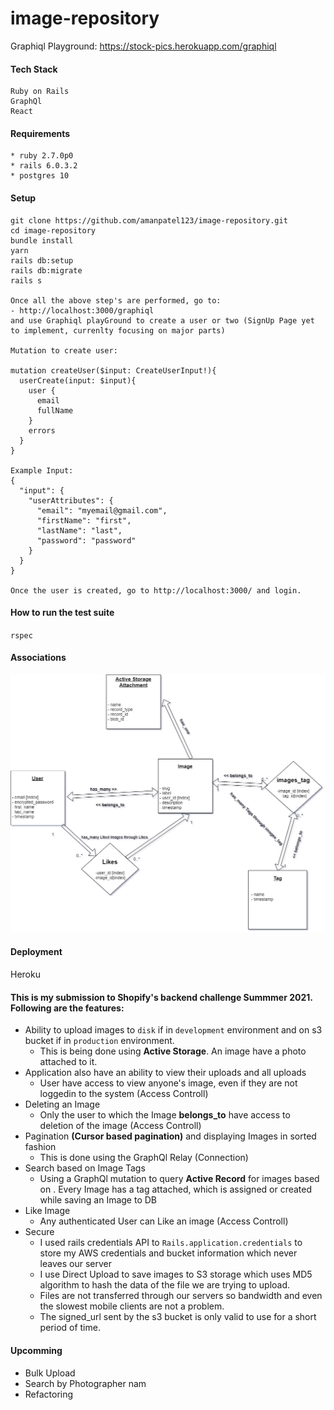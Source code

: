# image-repository
Graphiql Playground: https://stock-pics.herokuapp.com/graphiql
#### Tech Stack
```
Ruby on Rails  
GraphQl
React
```

#### Requirements 

```
* ruby 2.7.0p0
* rails 6.0.3.2
* postgres 10
```
#### Setup
```
git clone https://github.com/amanpatel123/image-repository.git
cd image-repository
bundle install
yarn
rails db:setup
rails db:migrate
rails s

Once all the above step's are performed, go to: 
- http://localhost:3000/graphiql
and use Graphiql playGround to create a user or two (SignUp Page yet to implement, currenlty focusing on major parts)

Mutation to create user: 

mutation createUser($input: CreateUserInput!){
  userCreate(input: $input){
    user {
      email
      fullName
    }
    errors
  }
}

Example Input: 
{
  "input": {
    "userAttributes": {
      "email": "myemail@gmail.com",
      "firstName": "first",
      "lastName": "last",
      "password": "password"
    }
  }
}

Once the user is created, go to http://localhost:3000/ and login. 
```

#### How to run the test suite
`rspec`

#### Associations
![diagram](Images/database.png)


#### Deployment
Heroku

#### This is my submission to Shopify's backend challenge Summmer 2021. Following are the features:

- Ability to upload images to `disk` if in `development` environment and on s3 bucket if in `production` environment.
  - This is being done using **Active Storage**. An image have a photo attached to it. 
- Application also have an ability to view their uploads and all uploads
  - User have access to view anyone's image, even if they are not loggedin to the system (Access Controll)
- Deleting an Image
  - Only the user to which the Image **belongs_to** have access to deletion of the image (Access Controll)
- Pagination **(Cursor based pagination)** and displaying Images in sorted fashion
   - This is done using the GraphQl Relay (Connection)
- Search based on Image Tags
  - Using a GraphQl mutation to query **Active Record** for images based on . Every Image has a tag attached, which is assigned or created while saving an Image to DB
 - Like Image
   - Any authenticated User can Like an image (Access Controll)
 - Secure
    - I used rails credentials API to `Rails.application.credentials` to store my AWS credentials and bucket information which never leaves our server
    - I use Direct Upload to save images to S3 storage which uses MD5 algorithm to hash the data of the file we are trying to upload.
    - Files are not transferred through our servers so bandwidth and even the slowest mobile clients are not a problem.
    - The signed_url sent by the s3 bucket is only valid to use for a short period of time.
    

#### Upcomming
- Bulk Upload
- Search by Photographer nam
- Refactoring
